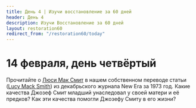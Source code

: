 ```yaml
---
title: Дeнь 4 | Изучи восстановление за 60 дней
header: День 4
description: Изучи Восстановление за 60 дней
layout: restoration60
redirect_from: "/restoration60/today"
---
```


# 14 февраля, день четвёртый

Прочитайте о [Люси Мак Смит](/restoration60/articles/lucy_mack_smith) в нашем собственном переводе статьи ([Lucy Mack Smith](https://www.churchofjesuschrist.org/study/new-era/1973/12/of-goodly-parents/lucy-mack-smith?lang=eng)) из декабрьского журнала New Era за 1973 год. Какие качества Джозеф Смит младший унаследовал у своей матери и её предков? Как эти качества помогли Джозефу Смиту в его жизни?